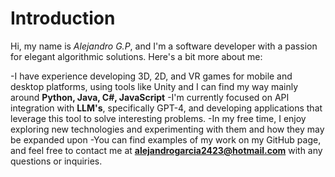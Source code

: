 # Introduction

Hi, my name is *Alejandro G.P*, and I'm a software developer with a passion for elegant algorithmic solutions. Here's a bit more about me:

-I have experience developing 3D, 2D, and VR games for mobile and desktop platforms, using tools like Unity and I can find my way mainly around **Python, Java, C#, JavaScript**
-I'm currently focused on API integration with **LLM's**, specifically GPT-4, and developing applications that leverage this tool to solve interesting problems.
-In my free time, I enjoy exploring new technologies and experimenting with them and how they may be expanded upon
-You can find examples of my work on my GitHub page, and feel free to contact me at **alejandrogarcia2423@hotmail.com** with any questions or inquiries.

<!---
maestromaximo/maestromaximo is a ✨ special ✨ repository because its `README.md` (this file) appears on your GitHub profile.
You can click the Preview link to take a look at your changes.
--->
